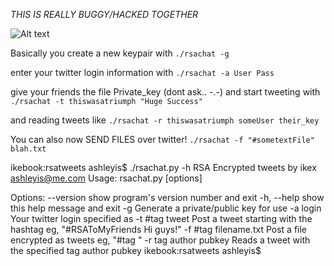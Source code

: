 *THIS IS REALLY BUGGY/HACKED TOGETHER*

![Alt text](http://img696.imageshack.us/img696/7217/screenshot20100314at954.png "In action")


Basically you create a new keypair with 
``./rsachat -g``

enter your twitter login information with
``./rsachat -a User Pass``

give your friends the file Private_key (dont ask.. -.-)
and start tweeting with 
``./rsachat -t thiswasatriumph "Huge Success" ``

and reading tweets like
``./rsachat -r thiswasatriumph someUser their_key``

You can also now SEND FILES over twitter!
``./rsachat -f "#sometextFile" blah.txt``

ikebook:rsatweets ashleyis$ ./rsachat.py -h
RSA Encrypted tweets by ikex <ashleyis@me.com>
Usage: rsachat.py [options]

Options:
  --version             show program's version number and exit
  -h, --help            show this help message and exit
  -g                    Generate a private/public key for use
  -a login              Your twitter login specified as <user> <pass>
  -t #tag tweet         Post a tweet starting with the hashtag eg, "#RSAToMyFriends Hi guys!"
  -f #tag filename.txt  Post a file encrypted as tweets eg, "#tag <filename>"
  -r tag author pubkey  Reads a tweet with the specified tag author pubkey
ikebook:rsatweets ashleyis$ 
